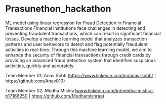 # Prasunethon_hackathon


ML model using linear regression for Fraud Detection in Financial Transactions Financial institutions face challenges in detecting and preventing fraudulent transactions, which can result in significant financial losses. Develop a machine learning model that analyzes transaction patterns and user behaviors to detect and flag potentially fraudulent activities in real-time. Through this machine learning model, we aim to enhance the security of financial transactions through credit cards by providing an advanced fraud detection system that identifies suspicious activities, quickly and accurately.​


Team Member 01: Anav Sobti (https://www.linkedin.com/in/anav-sobti/ | https://github.com/Anav010) 

Team Member 02: Medha Mishra(www.linkedin.com/in/medha-mishra-b17166250 | https://github.com/Medhamishraa)
